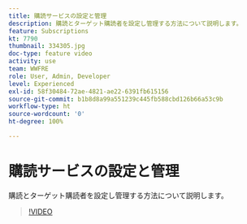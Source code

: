 ```yaml
---
title: 購読サービスの設定と管理
description: 購読とターゲット購読者を設定し管理する方法について説明します。
feature: Subscriptions
kt: 7790
thumbnail: 334305.jpg
doc-type: feature video
activity: use
team: WWFRE
role: User, Admin, Developer
level: Experienced
exl-id: 58f30484-72ae-4821-ae22-6391fb615156
source-git-commit: b1b8d8a99a551239c445fb588cbd126b66a53c9b
workflow-type: ht
source-wordcount: '0'
ht-degree: 100%

---
```


# 購読サービスの設定と管理

購読とターゲット購読者を設定し管理する方法について説明します。

>[!VIDEO](https://video.tv.adobe.com/v/334305?quality=12&learn=on)
